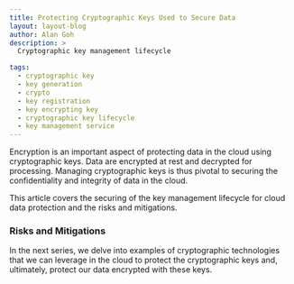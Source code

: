 ```yaml
---
title: Protecting Cryptographic Keys Used to Secure Data
layout: layout-blog
author: Alan Goh
description: >
  Cryptographic key management lifecycle

tags:
  - cryptographic key
  - key generation
  - crypto
  - key registration
  - key encrypting key
  - cryptographic key lifecycle
  - key management service
---
```


Encryption is an important aspect of protecting data in the cloud using cryptographic keys. Data are encrypted at rest and decrypted for processing. Managing cryptographic keys is thus pivotal to securing the confidentiality and integrity of data in the cloud. 

This article covers the securing of the key management lifecycle for cloud data protection and the risks and mitigations. 

### Risks and Mitigations



In the next series, we delve into examples of cryptographic technologies that we can leverage in the cloud to protect the cryptographic keys and, ultimately, protect our data encrypted with these keys. 
